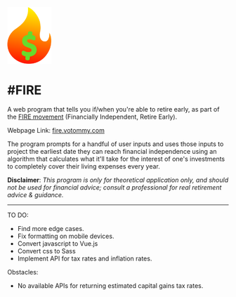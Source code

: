 <img src="FIRE_Logo.svg" width="100px">
<h1>#FIRE</h1>

A web program that tells you if/when you're able to retire early, as part of the [FIRE movement](https://en.wikipedia.org/wiki/FIRE_movement) (Financially Independent, Retire Early).

Webpage Link: [fire.votommy.com](https://votommy.github.io/FIRE/index.html)

The program prompts for a handful of user inputs and uses those inputs to project the earliest date they can reach financial independence using an algorithm that calculates what it'll take for the interest of one's investments to completely cover their living expenses every year.

**Disclaimer**: *This program is only for theoretical application only, and should not be used for financial advice; consult a professional for real retirement advice & guidance.*

<hr>

TO DO:
- Find more edge cases.
- Fix formatting on mobile devices.
- Convert javascript to Vue.js
- Convert css to Sass
- Implement API for tax rates and inflation rates. 

Obstacles:
- No available APIs for returning estimated capital gains tax rates.

